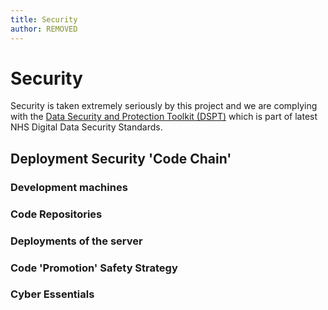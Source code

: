 ```yaml
---
title: Security
author: REMOVED
---
```


# Security

Security is taken extremely seriously by this project and we are complying with the [Data Security and Protection Toolkit (DSPT)](https://digital.nhs.uk/about-nhs-digital/our-work/nhs-digital-data-and-technology-standards/framework/beta---data-security-standards) which is part of latest NHS Digital Data Security Standards.

## Deployment Security 'Code Chain'

### Development machines

### Code Repositories

### Deployments of the server

### Code 'Promotion' Safety Strategy

### Cyber Essentials
